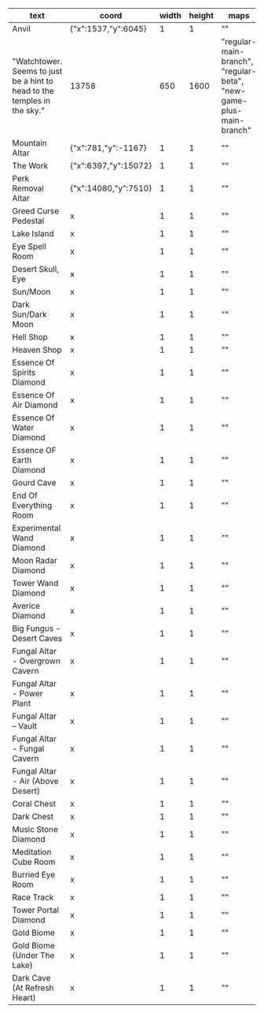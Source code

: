 | text                                                                     | coord                | width | height | maps                                                               | wiki                                                                   |
| ------------------------------------------------------------------------ | -------------------- | ----- | ------ | ------------------------------------------------------------------ | ---------------------------------------------------------------------- |
| Anvil                                                                    | {"x":1537,"y":6045}  | 1     | 1      | ""                                                                 | https://noita.wiki.gg/wiki/Hiisi_Anvil                                 |
| "Watchtower. Seems to just be a hint to head to the temples in the sky." | 13758                | 650   | 1600   | "regular-main-branch", "regular-beta", "new-game-plus-main-branch" | https://noita.wiki.gg/wiki/Orb_of_True_Knowledge                       |
| Mountain Altar                                                           | {"x":781,"y":-1167}  | 1     | 1      | ""                                                                 | https://noita.wiki.gg/wiki/Mountain_Altar                              |
| The Work                                                                 | {"x":6397,"y":15072} | 1     | 1      | ""                                                                 | https://noita.wiki.gg/wiki/The_Work                                    |
| Perk Removal Altar                                                       | {"x":14080,"y":7510} | 1     | 1      | ""                                                                 | https://noita.wiki.gg/wiki/Nullifying_Altar                            |
| Greed Curse Pedestal                                                     | x                    | 1     | 1      | ""                                                                 | https://noita.wiki.gg/wiki/Curse_of_Greed                              |
| Lake Island                                                              | x                    | 1     | 1      | ""                                                                 | https://noita.wiki.gg/wiki/Lake#Lake_Island                            |
| Eye Spell Room                                                           | x                    | 1     | 1      | ""                                                                 | https://noita.wiki.gg/wiki/The_Hourglass_Chamber#Teleportatium         |
| Desert Skull, Eye                                                        | x                    | 1     | 1      | ""                                                                 | https://noita.wiki.gg/wiki/Desert#The_Giant_Skull                      |
| Sun/Moon                                                                 | x                    | 1     | 1      | ""                                                                 | https://noita.wiki.gg/wiki/Moon                                        |
| Dark Sun/Dark Moon                                                       | x                    | 1     | 1      | ""                                                                 | https://noita.wiki.gg/wiki/Dark_Moon                                   |
| Hell Shop                                                                | x                    | 1     | 1      | ""                                                                 | https://noita.wiki.gg/wiki/The_Work_(Hell)                             |
| Heaven Shop                                                              | x                    | 1     | 1      | ""                                                                 | https://noita.wiki.gg/wiki/The_Work_(Sky)                              |
| Essence Of Spirits Diamond                                               | x                    | 1     | 1      | ""                                                                 | https://noita.wiki.gg/wiki/Essences#Essence_of_Spirits                 |
| Essence Of Air Diamond                                                   | x                    | 1     | 1      | ""                                                                 | https://noita.wiki.gg/wiki/Essences#Essence_of_Air                     |
| Essence Of Water Diamond                                                 | x                    | 1     | 1      | ""                                                                 | https://noita.wiki.gg/wiki/Essences#Essence_of_Water                   |
| Essence OF Earth Diamond                                                 | x                    | 1     | 1      | ""                                                                 | https://noita.wiki.gg/wiki/Essences#Essence_of_Earth                   |
| Gourd Cave                                                               | x                    | 1     | 1      | ""                                                                 | https://noita.wiki.gg/wiki/Refreshing_Gourd                            |
| End Of Everything Room                                                   | x                    | 1     | 1      | ""                                                                 | https://noita.wiki.gg/wiki/The_End_of_Everything                       |
| Experimental Wand Diamond                                                | x                    | 1     | 1      | ""                                                                 | https://noita.wiki.gg/wiki/Experimental_Wands#Experimental_Wand_(???)  |
| Moon Radar Diamond                                                       | x                    | 1     | 1      | ""                                                                 | https://noita.wiki.gg/wiki/Moon_Radar                                  |
| Tower Wand Diamond                                                       | x                    | 1     | 1      | ""                                                                 | https://noita.wiki.gg/wiki/The_Tower#Reward_Diamond                    |
| Averice Diamond                                                          | x                    | 1     | 1      | ""                                                                 | https://noita.wiki.gg/wiki/The_Tower#Avarice_Diamond                   |
| Big Fungus - Desert Caves                                                | x                    | 1     | 1      | ""                                                                 | https://noita.wiki.gg/wiki/Advanced_Guide:_Sun_Quest#The_Fungal_altars |
| Fungal Altar - Overgrown Cavern                                          | x                    | 1     | 1      | ""                                                                 | https://noita.wiki.gg/wiki/Advanced_Guide:_Sun_Quest#The_Fungal_altars |
| Fungal Altar - Power Plant                                               | x                    | 1     | 1      | ""                                                                 | https://noita.wiki.gg/wiki/Advanced_Guide:_Sun_Quest#The_Fungal_altars |
| Fungal Altar – Vault                                                     | x                    | 1     | 1      | ""                                                                 | https://noita.wiki.gg/wiki/Advanced_Guide:_Sun_Quest#The_Fungal_altars |
| Fungal Altar - Fungal Cavern                                             | x                    | 1     | 1      | ""                                                                 | https://noita.wiki.gg/wiki/Advanced_Guide:_Sun_Quest#The_Fungal_altars |
| Fungal Altar - Air (Above Desert)                                        | x                    | 1     | 1      | ""                                                                 | https://noita.wiki.gg/wiki/Advanced_Guide:_Sun_Quest#The_Fungal_altars |
| Coral Chest                                                              | x                    | 1     | 1      | ""                                                                 | https://noita.wiki.gg/wiki/Crystal_Key#Coral_Chest                     |
| Dark Chest                                                               | x                    | 1     | 1      | ""                                                                 | https://noita.wiki.gg/wiki/Crystal_Key#Dark_Chest                      |
| Music Stone Diamond                                                      | x                    | 1     | 1      | ""                                                                 | https://noita.wiki.gg/wiki/Kuulokivi                                   |
| Meditation Cube Room                                                     | x                    | 1     | 1      | ""                                                                 | https://noita.wiki.gg/wiki/Meditation_Chamber                          |
| Burried Eye Room                                                         | x                    | 1     | 1      | ""                                                                 | https://noita.wiki.gg/wiki/Buried_Eye                                  |
| Race Track                                                               | x                    | 1     | 1      | ""                                                                 | https://noita.wiki.gg/wiki/Racetrack                                   |
| Tower Portal Diamond                                                     | x                    | 1     | 1      | ""                                                                 | https://noita.wiki.gg/wiki/The_Tower                                   |
| Gold Biome                                                               | x                    | 1     | 1      | ""                                                                 | https://noita.wiki.gg/wiki/The_Gold                                    |
| Gold Biome (Under The Lake)                                              | x                    | 1     | 1      | ""                                                                 | https://noita.wiki.gg/wiki/The_Gold                                    |
| Dark Cave (At Refresh Heart)                                             | x                    | 1     | 1      | ""                                                                 | https://noita.wiki.gg/wiki/Dark_Cave                                   |
